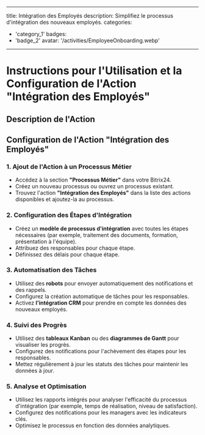 
---
title: Intégration des Employés
description: Simplifiez le processus d'intégration des nouveaux employés.
categories: 
  - 'category_1'
badges: 
  - 'badge_2'
avatar: '/activities/EmployeeOnboarding.webp'
---
# Instructions pour l'Utilisation et la Configuration de l'Action "Intégration des Employés"

## Description de l'Action

## **Configuration de l'Action "Intégration des Employés"**

### 1. Ajout de l'Action à un Processus Métier
- Accédez à la section **"Processus Métier"** dans votre Bitrix24.
- Créez un nouveau processus ou ouvrez un processus existant.
- Trouvez l'action **"Intégration des Employés"** dans la liste des actions disponibles et ajoutez-la au processus.

### 2. Configuration des Étapes d'Intégration
- Créez un **modèle de processus d'intégration** avec toutes les étapes nécessaires (par exemple, traitement des documents, formation, présentation à l'équipe).
- Attribuez des responsables pour chaque étape.
- Définissez des délais pour chaque étape.

### 3. Automatisation des Tâches
- Utilisez des **robots** pour envoyer automatiquement des notifications et des rappels.
- Configurez la création automatique de tâches pour les responsables.
- Activez **l'intégration CRM** pour prendre en compte les données des nouveaux employés.

### 4. Suivi des Progrès
- Utilisez des **tableaux Kanban** ou des **diagrammes de Gantt** pour visualiser les progrès.
- Configurez des notifications pour l'achèvement des étapes pour les responsables.
- Mettez régulièrement à jour les statuts des tâches pour maintenir les données à jour.

### 5. Analyse et Optimisation
- Utilisez les rapports intégrés pour analyser l'efficacité du processus d'intégration (par exemple, temps de réalisation, niveau de satisfaction).
- Configurez des notifications pour les managers avec les indicateurs clés.
- Optimisez le processus en fonction des données analytiques.
